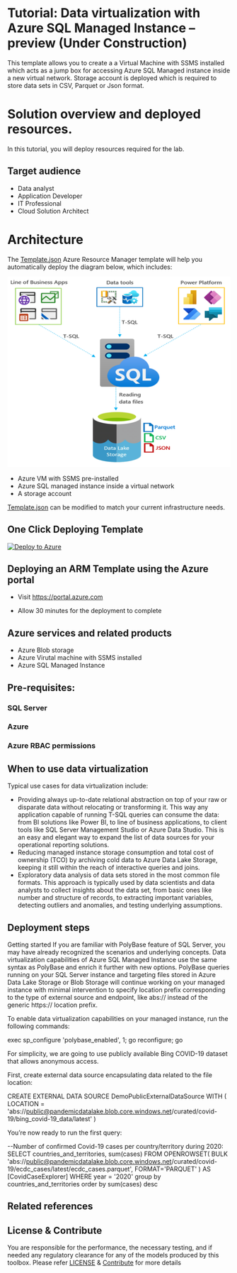 # Tutorial: Data virtualization with Azure SQL Managed Instance – preview (Under Construction)

This template allows you to create a a Virtual Machine with SSMS installed which acts as a jump box for accessing Azure SQL Managed instance inside a new virtual network. Storage account is deployed which is required to store data sets in CSV, Parquet or Json format.


# Solution overview and deployed resources. 

In this tutorial, you will deploy resources required for the lab.  

## Target audience

- Data analyst
- Application Developer
- IT Professional
- Cloud Solution Architect

# Architecture

The [Template.json](https://github.com/Ganapathivarma07/LRS-Migration-AzureSQLMI/blob/master/template.json) Azure Resource Manager template will help you automatically deploy the diagram below, which includes:


![alt image](https://github.com/Ganapathivarma07/Data-virtualization-with-Azure-SQL-Managed-Instance-Preview-/blob/master/Images/data%20virtualization%20image%20github.png)

- Azure VM with SSMS pre-installed
- Azure SQL managed instance inside a virtual network
- A storage account


[Template.json](https://github.com/Ganapathivarma07/LRS-Migration-AzureSQLMI/blob/master/template.json) can be modified to match your current infrastructure needs.

## One Click Deploying Template
<!-- Powershell command for Translating Git URL for template.json
    $url = "https://raw.githubusercontent.com/Ganapathivarma07/LRS-Migration-AzureSQLMI/master/template.json"
    [uri]::EscapeDataString($url)
    >> uri = https%3A%2F%2Fgithub.com%2FGanapathivarma07%2FLRS-Migration-AzureSQLMI%2Fblob%2F
master%2Ftemplate.json

Base URL: https://portal.azure.com/#create/Microsoft.Template/uri
Final URL: <Base URL>/<uri>
-->
[![Deploy to Azure](https://aka.ms/deploytoazurebutton)](https://portal.azure.com/#create/Microsoft.Template/uri/https%3A%2F%2Fraw.githubusercontent.com%2FGanapathivarma07%2FLRS-Migration-AzureSQLMI%2Fmaster%2Ftemplate.json)


## Deploying an ARM Template using the Azure portal

- Visit https://portal.azure.com

- Allow 30 minutes for the deployment to complete

## Azure services and related products

- Azure Blob storage
- Azure Virutal machine with SSMS installed
- Azure SQL Managed Instance


## Pre-requisites:

 

### SQL Server 


### Azure 



### Azure RBAC permissions


## When to use data virtualization
Typical use cases for data virtualization include:

 

- Providing always up-to-date relational abstraction on top of your raw or disparate data without relocating or transforming it. This way any application capable of running T-SQL queries can consume the data: from BI solutions like Power BI, to line of business applications, to client tools like SQL Server Management Studio or Azure Data Studio. This is an easy and elegant way to expand the list of data sources for your operational reporting solutions.
- Reducing managed instance storage consumption and total cost of ownership (TCO) by archiving cold data to Azure Data Lake Storage, keeping it still within the reach of interactive queries and joins.
- Exploratory data analysis of data sets stored in the most common file formats. This approach is typically used by data scientists and data analysts to collect insights about the data set, from basic ones like number and structure of records, to extracting important variables, detecting outliers and anomalies, and testing underlying assumptions.



## Deployment steps

Getting started
If you are familiar with PolyBase feature of SQL Server, you may have already recognized the scenarios and underlying concepts. Data virtualization capabilities of Azure SQL Managed Instance use the same syntax as PolyBase and enrich it further with new options. PolyBase queries running on your SQL Server instance and targeting files stored in Azure Data Lake Storage or Blob Storage will continue working on your managed instance with minimal intervention to specify location prefix corresponding to the type of external source and endpoint, like abs:// instead of the generic https:// location prefix.

 

To enable data virtualization capabilities on your managed instance, run the following commands: 

exec sp_configure 'polybase_enabled', 1;
go
reconfigure;
go
 

For simplicity, we are going to use publicly available Bing COVID-19 dataset that allows anonymous access.

First, create external data source encapsulating data related to the file location:

 

CREATE EXTERNAL DATA SOURCE DemoPublicExternalDataSource
WITH (
	LOCATION = 'abs://public@pandemicdatalake.blob.core.windows.net/curated/covid-19/bing_covid-19_data/latest' 
)
 

You’re now ready to run the first query:

 

--Number of confirmed Covid-19 cases per country/territory during 2020:
SELECT countries_and_territories, sum(cases) FROM
	OPENROWSET(
        BULK 'abs://public@pandemicdatalake.blob.core.windows.net/curated/covid-19/ecdc_cases/latest/ecdc_cases.parquet',
        FORMAT='PARQUET'
    ) AS [CovidCaseExplorer]
WHERE year = '2020'
group by countries_and_territories
order by sum(cases) desc
 


## Related references


## License & Contribute

You are responsible for the performance, the necessary testing, and if needed any regulatory clearance for any of the models produced by this toolbox.
Please refer [LICENSE](LICENSE) &  [Contribute](https://github.com/Ganapathivarma07/LRS-Migration-AzureSQLMI/blob/master/Contribute.md) for more details


